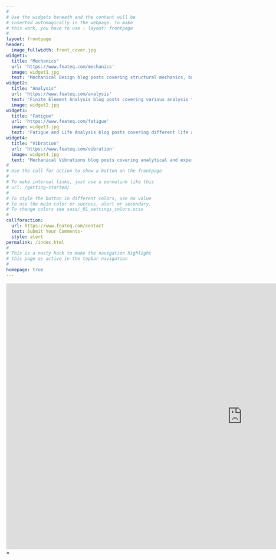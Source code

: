 ```yaml
---
#
# Use the widgets beneath and the content will be
# inserted automagically in the webpage. To make
# this work, you have to use › layout: frontpage
#
layout: frontpage
header:
  image_fullwidth: front_cover.jpg
widget1:
  title: "Mechanics"
  url: 'https://www.feateq.com/mechanics'
  image: widget1.jpg
  text: 'Mechanical Design blog posts covering structural mechanics, basic equations, and core engineering concepts.'
widget2:
  title: "Analysis"
  url: 'https://www.feateq.com/analysis'
  text: 'Finite Element Analysis blog posts covering various analysis types with tutorials of real engineering applications.'
  image: widget2.jpg
widget3:
  title: "Fatigue"
  url: 'https://www.feateq.com/fatigue'
  image: widget3.jpg
  text: 'Fatigue and Life Analysis blog posts covering different life approaches, experimental procedures, and plasticity.'
widget4:
  title: "Vibration"
  url: 'https://www.feateq.com/vibration'
  image: widget4.jpg
  text: 'Mechanical Vibrations blog posts covering analytical and experimental methods aligned with industry norms.'
#
# Use the call for action to show a button on the frontpage
#
# To make internal links, just use a permalink like this
# url: /getting-started/
#
# To style the button in different colors, use no value
# to use the main color or success, alert or secondary.
# To change colors see sass/_01_settings_colors.scss
#
callforaction:
  url: https://www.feateq.com/contact
  text: Submit Your Comments›
  style: alert
permalink: /index.html
#
# This is a nasty hack to make the navigation highlight
# this page as active in the topbar navigation
#
homepage: true
---
```


<div id="videoModal" class="reveal-modal large" data-reveal="">
  <div class="flex-video widescreen vimeo" style="display: block;">
    <iframe width="1280" height="720" src="https://www.youtube.com/embed/3b5zCFSmVvU" frameborder="0" allowfullscreen></iframe>
  </div>
  <a class="close-reveal-modal">&#215;</a>
</div>
